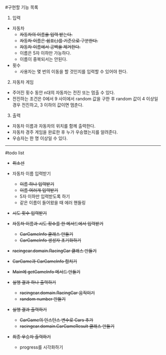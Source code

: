 #구현할 기능 목록

1. 입력
- 자동차
    - ~~자동차의 이름을 입력 받는다.~~
    - ~~자동차 이름은 쉼표(,)를 기준으로 구분한다.~~
    - ~~자동차 이름에서 공백을 제거한다.~~ 
    - 이름은 5자 이하만 가능하다.
    - 이름이 중복되서는 안된다.
- 횟수    
    - 사용자는 몇 번의 이동을 할 것인지를 입력할 수 있어야 한다.

2. 자동차 게임
- 주어진 횟수 동안 n대의 자동차는 전진 또는 멈출 수 있다.
- 전진하는 조건은 0에서 9 사이에서 random 값을 구한 후 random 값이 4 이상일 
경우 전진하고, 3 이하의 값이면 멈춘다.

3. 출력
- 자동차 이름과 자동차의 위치를 함께 출력한다. 
- 자동차 경주 게임을 완료한 후 누가 우승했는지를 알려준다. 
- 우승자는 한 명 이상일 수 있다.

---

#todo list
- ~~취소선~~

- 자동차 이름 입력받기
    - ~~이름 하나 입력받기~~
    - ~~이름 여러개 입력받기~~
    - 5자 이하만 입력받도록 하기
    - 같은 이름이 들어왔을 때 에러 핸들링
- ~~시도 횟수 입력받기~~
- ~~자동차 이름과 시도 횟수를 한 메서드에서 입력받기~~
    - ~~CarGameInfo 클래스 만들기~~
    - ~~CarGameInfo 생성자 초기화하기~~
- ~~racingcar.domain.RacingCar 클래스 만들기~~
- ~~CarGame과 CarGameInfo 합치기~~
- ~~Main에 getGameInfo 메서드 만들기~~
    
- ~~실행 결과 하나 출력하기~~
    - ~~racingcar.domain.RacingCar 움직이기~~
    - ~~random number 만들기~~
    
- ~~실행 결과 출력하기~~
    - ~~CarGame의 인스턴스 변수로 Cars 추가~~
    - ~~racingcar.domain.CarGameResult 클래스 만들기~~
    
- ~~최종 우승자 출력하기~~
    - progress를 시각화하기 